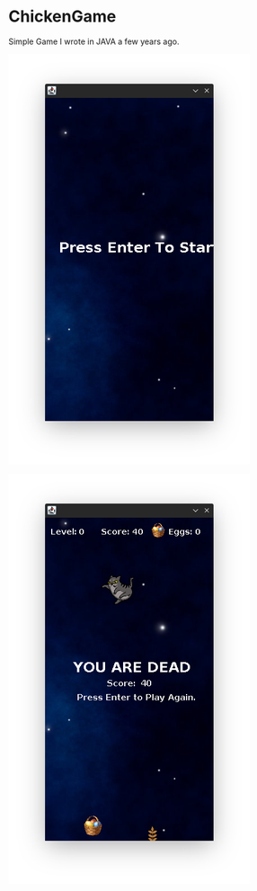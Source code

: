 # ChickenGame
Simple Game I wrote in JAVA a few years ago.


![Start Page](https://raw.githubusercontent.com/EnginDemirbilek/ChickenGame/master/pics/start-page.png)



![Gameplay](https://raw.githubusercontent.com/EnginDemirbilek/ChickenGame/master/pics/gameplay.png)



